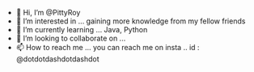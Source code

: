 - 👋 Hi, I’m @PittyRoy
- 👀 I’m interested in ... gaining more knowledge from my fellow friends
- 🌱 I’m currently learning ... Java, Python
- 💞️ I’m looking to collaborate on ...
- 📫 How to reach me ... you can reach me on insta .. id : @dotdotdashdotdashdot

<!---
PittyRoy/PittyRoy is a ✨ special ✨ repository because its `README.md` (this file) appears on your GitHub profile.
You can click the Preview link to take a look at your changes.
--->
